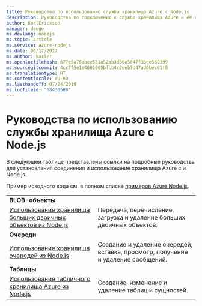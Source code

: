 ```yaml
---
title: Руководства по использованию службы хранилища Azure с Node.js
description: Руководства по подключению к службе хранилища Azure и ее использованию с Node.js.
author: KarlErickson
manager: douge
ms.devlang: nodejs
ms.topic: article
ms.service: azure-nodejs
ms.date: 06/17/2017
ms.author: karler
ms.openlocfilehash: 677e5a76abee531a52ab3d86a5047f33ee569399
ms.sourcegitcommit: 4cc7f5e1e4601065bfcb4c2eeb7d47ad0bec61f8
ms.translationtype: HT
ms.contentlocale: ru-RU
ms.lasthandoff: 07/24/2019
ms.locfileid: "68430508"
---
```

# <a name="azure-storage-with-nodejs-tutorials"></a>Руководства по использованию службы хранилища Azure с Node.js

В следующей таблице представлены ссылки на подробные руководства для установления соединения и использование хранилища Azure с и Node.js.

Пример исходного кода см. в полном списке [примеров Azure Node.js](https://azure.microsoft.com/resources/samples/?term=nodejs).

| | |
|---|---|
| **BLOB-объекты** ||
| [Использование хранилища больших двоичных объектов из Node.js](/azure/storage/storage-nodejs-how-to-use-blob-storage?toc=/azure/javascript/toc.json&bc=/azure/javascript/breadcrumb/toc.json) | Передача, перечисление, загрузка и удаление больших двоичных объектов. |
| **Очереди** ||
| [Использование хранилища очередей из Node.js](/azure/storage/storage-nodejs-how-to-use-queues?toc=/azure/javascript/toc.json&bc=/azure/javascript/breadcrumb/toc.json) | Создание и удаление очередей; вставка, просмотр, получение и удаление сообщений. |
| **Таблицы** ||
| [Использование табличного хранилища Azure из Node.js](/azure/storage/storage-nodejs-how-to-use-table-storage?toc=/azure/javascript/toc.json&bc=/azure/javascript/breadcrumb/toc.json) | Создание, изменение и удаление таблиц и сущностей. |
